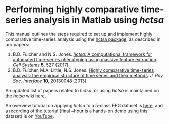 # Performing highly comparative time-series analysis in Matlab using _hctsa_

This manual outlines the steps required to set up and implement highly comparative time-series analysis using the [hctsa package](https://github.com/benfulcher/hctsa), as described in our papers:

1. B.D. Fulcher and N.S. Jones. [_hctsa_: A computational framework for automated time-series phenotyping using massive feature extraction](http://www.cell.com/cell-systems/fulltext/S2405-4712%2817%2930438-6). _Cell Systems_ **5**, 527 \(2017\).
2. B.D. Fulcher, M.A. Little, N.S. Jones. [Highly comparative time-series analysis: the empirical structure of time series and their methods](http://rsif.royalsocietypublishing.org/content/10/83/20130048.full). _J. Roy. Soc. Interface_ **10**, 20130048 \(2013\).

An updated list of papers related to _hctsa_, or using _hctsa_ is maintained on the _hctsa_ wiki [here](https://github.com/benfulcher/hctsa/wiki/Publications-using-hctsa).

An overview tutorial on applying _hctsa_ to a 5-class EEG dataset is [here](https://github.com/benfulcher/hctsaTutorial_BonnEEG), and a recording of the tutorial (final ~hour is a hands-on demo using this dataset) is on [YouTube](https://www.youtube.com/watch?v=YwPX3rWxP_Y).
